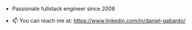 - Passionate fullstack engineer since 2008 

- 📫 You can reach me at: https://www.linkedin.com/in/daniel-gabardo/
